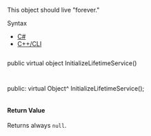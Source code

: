 This object should live "forever."

Syntax

* [C#](#i-syntax-CS)
* [C++/CLI](#i-syntax-CPP2005)

```
```
public virtual object InitializeLifetimeService()
```
```

```
```
public:
virtual Object^ InitializeLifetimeService();
```
```

#### Return Value

Returns always `null`.


